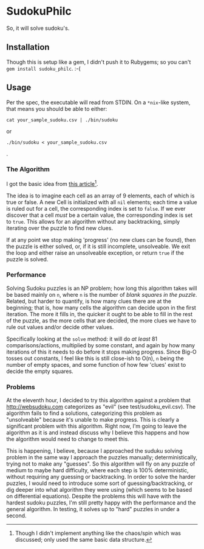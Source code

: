 # SudokuPhilc

So, it will solve sudoku's.

## Installation

Though this is setup like a gem, I didn't push it to Rubygems; so you can't `gem install sudoku_philc`. :-(


## Usage

Per the spec, the executable will read from STDIN. On a `*nix`-like system, that means you should be able to either:

```
cat your_sample_sudoku.csv | ./bin/sudoku
```
or

```
./bin/sudoku < your_sample_sudoku.csv
```
.

### The Algorithm

I got the basic idea from [this article](http://plus.maths.org/content/chaos-sudoku)[^1]. 

The idea is to imagine each cell as an array of 9 elements, each of which is true or false. A new Cell is initialized with all `nil` elements; each time a value is ruled out for a cell, the corresponding index is set to `false`. If we ever discover that a cell *must* be a certain value, the corresponding index is set to `true`. This allows for an algorithm without any backtracking, simply iterating over the puzzle to find new clues. 

If at any point we stop making 'progress' (no new clues can be found), then the puzzle is either solved, or, if it is still incomplete, unsolveable. We exit the loop and either raise an unsolveable exception, or return `true` if the puzzle is solved.

[^1]: Though I didn't implement anything like the chaos/spin which was discussed; only used the same basic data structure.

### Performance

Solving Sudoku puzzles is an NP problem; how long this algorithm takes will be based mainly on `n`, where `n` is the number of _blank squares in the puzzle_. Related, but harder to quantify, is how many clues there are at the beginning; that is, how many cells the algorithm can decide upon in the first iteration. The more it fills in, the quicker it ought to be able to fill in the rest of the puzzle, as the more cells that are decided, the more clues we have to rule out values and/or decide other values.

Specifically looking at the `solve` method: it will do _at least_ 81 comparisons/actions, multiplied by some constant, and again by how many iterations of this it needs to do before it stops making progress. Since Big-O tosses out constants, I feel like this is still close-ish to O(n), `n` being the number of empty spaces, and some function of how few 'clues' exist to decide the empty squares.

### Problems

At the eleventh hour, I decided to try this algorithm against a problem that http://websudoku.com categorizes as "evil" (see test/sudoku_evil.csv). The algorithm fails to find a solutions, categorizing this problem as "unsolveable" because it's unable to make progress. This is clearly a significant problem with this algorithm. Right now, I'm going to leave the algorithm as it is and instead discuss why I believe this happens and how the algorithm would need to change to meet this.

This is happening, I believe, because I approached the suduku solving problem in the same way I approach the puzzles manually; deterministically, trying not to make any "guesses". So this algorithm will fly on any puzzle of medium to maybe hard difficulty, where each step is 100% deterministic, without requiring any guessing or backtracking. In order to solve the harder puzzles, I would need to introduce some sort of guessing/backtracking, or dig deeper into what algorithm they were using (which seems to be based on differential equations). Despite the problems this will have with the hardest sudoku puzzles, I'm still pretty happy with the performance and the general algorithm. In testing, it solves up to "hard" puzzles in under a second.
